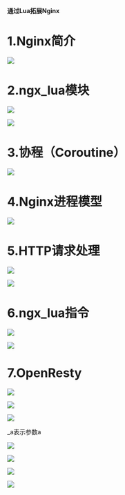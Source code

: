 **通过Lua拓展Nginx**



# 1.Nginx简介

![](Nginx简介.png)



# 2.ngx_lua模块

![](ngx_lua模块1.png)



![](ngx_lua模块2.png)



# 3.协程（Coroutine）

![](协程.png)



# 4.Nginx进程模型

![](Nginx进程模型.png)



# 5.HTTP请求处理

![](HTTP请求处理1.png)



![](HTTP请求处理2.png)



# 6.ngx_lua指令

![](ngx_lua指令1.png)



![](ngx_lua指令2.png)



# 7.OpenResty

![](OpenResty.png)



![](ngx_lua实例.png)



![](ngx_lua实例-异步输出.png)



_a表示参数a

![](ngx_lua实例-参数输出.png)



![](ngx_lua实例-参数输出结果.png)



![](ngx_lua实例-访问Redis1.png)



![](ngx_lua实例-访问Redis2.png)

